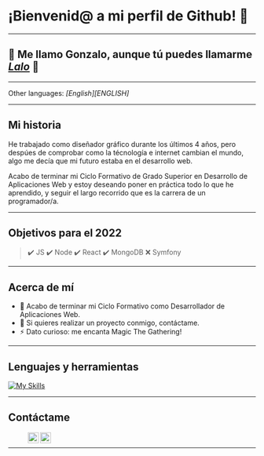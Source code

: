 # ¡Bienvenid@ a mi perfil de Github! 👋
---
## 🐻 Me llamo Gonzalo, aunque tú puedes llamarme <i>[Lalo][linkedin]</i> 🐻
---
Other languages: <i>[English][ENGLISH]</i>

---
## Mi historia
He trabajado como diseñador gráfico durante los últimos 4 años, pero despúes de comprobar como la técnología e internet cambian el mundo, algo me decía que mi futuro estaba en el desarrollo web.

Acabo de terminar mi Ciclo Formativo de Grado Superior en Desarrollo de Aplicaciones Web y estoy deseando poner en práctica todo lo que he aprendido, y seguir el largo recorrido que es la carrera de un programador/a.

---
## Objetivos para el 2022
> ✔️ JS
> ✔️ Node
> ✔️ React
> ✔️ MongoDB
> ❌ Symfony

---
## Acerca de mí
- 🔭 Acabo de terminar mi Ciclo Formativo como Desarrollador de Aplicaciones Web.
- 👯 Si quieres realizar un proyecto conmigo, contáctame.
- ⚡ Dato curioso: me encanta Magic The Gathering!

---

## Lenguajes y herramientas

[![My Skills](https://skills.thijs.gg/icons?i=html,css,js,react,nodejs,mongodb,php,git)](https://skills.thijs.gg)

---
## Contáctame

> [<img align="left" alt="gnzlgarcia | LinkedIn" width="22px" src="https://i.imgur.com/tKAfy4d.png" />][linkedin]
> [<img align="left" alt="gnzlgarcia | Instagram" width="22px" src="https://i.imgur.com/giZIfTN.png" />][instagram]

<br />

---

[instagram]: https://www.instagram.com/gnzlgarcia/
[linkedin]: https://www.linkedin.com/in/gnzl/

